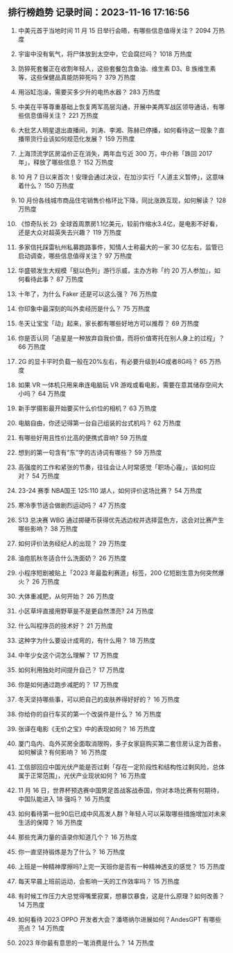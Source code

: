 
## 排行榜趋势 记录时间：2023-11-16 17:16:56
  
  1. 中美元首于当地时间 11 月 15 日举行会晤，有哪些信息值得关注？ 2094 万热度
    
  2. 宇宙中没有氧气，将尸体放到太空中，它会腐烂吗？ 1018 万热度
    
  3. 防猝死套餐正在收割年轻人，这些套餐包含鱼油、维生素 D3、B 族维生素等，这些保健品真能防猝死吗？ 379 万热度
    
  4. 用浴缸泡澡，需要买多少升的电热水器？ 283 万热度
    
  5. 中美在平等尊重基础上恢复两军高层沟通，开展中美两军战区领导通话，有哪些信息值得关注？ 221 万热度
    
  6. 大批艺人明星退出直播间，刘涛、李湘、陈赫已停播，如何看待这一现象？直播带货行业该如何规范化发展？ 159 万热度
    
  7. 上海顶流学区房溢价正在消失，两年血亏近 300 万，中介称「跌回 2017 年」，释放了哪些信息？ 152 万热度
    
  8. 10 月 7 日以来首次！安理会通过决议，在加沙实行「人道主义暂停」，这意味着什么？ 150 万热度
    
  9. 10 月份各线城市商品住宅销售价格环比下降，同比涨跌互现，如何解读？ 128 万热度
    
  10. 《惊奇队长 2》全球首周票房1.1亿美元，较前作缩水3.4亿，是电影不好看，还是大众对超英失去兴趣？ 119 万热度
    
  11. 多家信托踩雷杭州私募跑路事件，知情人士称最大的一家 30 亿左右，监管已启动调查，哪些信息值得关注？ 97 万热度
    
  12. 华盛顿发生大规模「挺以色列」游行示威，主办方称「约 20 万人参加」，如何看待此事？ 87 万热度
    
  13. 十年了，为什么 Faker 还是可以这么强？ 76 万热度
    
  14. 你印象中最深刻的叫外卖经历是什么？ 75 万热度
    
  15. 冬天让宝宝「动」起来，家长都有哪些好地方可以推荐？ 69 万热度
    
  16. 你是否认同「追星是一种放弃自我价值，而将价值寄托在别人身上的过程」？ 66 万热度
    
  17. 2G 的显卡平时负载一般在20%左右，有必要升级到4G或者8G吗？ 65 万热度
    
  18. 如果 VR 一体机只用来串连电脑玩 VR 游戏或看电影，需要在意其储存空间大小吗？ 64 万热度
    
  19. 新手学摄影最开始要买什么价位的相机？ 63 万热度
    
  20. 电脑自由，你还记得第一台自己组装的台式机吗？ 62 万热度
    
  21. 有哪些好用且性价比高的便携式音响? 59 万热度
    
  22. 想到的第一句含有“东”字的古诗词有哪些？ 59 万热度
    
  23. 高强度的工作和紧张的节奏，往往会让人时常感觉「职场心霾」，该如何应对？ 54 万热度
    
  24. 23-24 赛季 NBA国王 125:110 湖人，如何评价这场比赛？ 54 万热度
    
  25. 寒冷季节适合做剧烈运动吗？ 47 万热度
    
  26. S13 总决赛 WBG 通过掷硬币获得优先选边权并选择蓝色方，这会对比赛产生哪些影响？ 38 万热度
    
  27. 如何评价法务经纪人的出现？ 29 万热度
    
  28. 油痘肌秋冬适合什么洗面奶？ 26 万热度
    
  29. 小程序短剧被贴上「2023 年最盈利赛道」标签，200 亿短剧生意为何突然爆火？ 26 万热度
    
  30. 大体重减肥，从何开始？ 26 万热度
    
  31. 小区草坪直接用野草是不是更自然漂亮? 24 万热度
    
  32. 什么叫程序员的技术好？ 21 万热度
    
  33. 这种字为什么要设计成弯的，有什么用？ 18 万热度
    
  34. 中年少女这个词怎么理解？ 17 万热度
    
  35. 如何利用独处时间提升自己？ 17 万热度
    
  36. 你是如何通过跑步减肥的？ 17 万热度
    
  37. 冬天坚持哪些事，可以把自己的皮肤养得好好的？ 16 万热度
    
  38. 你给你的自行车买的第一个改装件是什么？ 16 万热度
    
  39. 张译在电影《无价之宝》中的表现如何？ 16 万热度
    
  40. 厦门岛内、岛外买房全面取消限购，多子女家庭购买第二套住房认定为首套，如何解读？有何影响？ 16 万热度
    
  41. 工信部回应中国光伏产能是否过剩「存在一定阶段性和结构性过剩风险，总体属于正常范围」，光伏产业现状如何？ 16 万热度
    
  42. 11 月 16 日，世界杯预选赛中国男足首战客战泰国，你对本场比赛有何期待，中国队能进入 18 强吗？ 16 万热度
    
  43. 如何看待第一批90后已成中风高发人群？年轻人可以采取哪些措施增加对未来生活的保障？ 16 万热度
    
  44. 那些充满力量的语录你知道几个？ 16 万热度
    
  45. 你一直坚持锻炼是为了什么？ 16 万热度
    
  46. 上班是一种精神摩擦吗?上完一天班你是否有一种精神透支的感觉？ 15 万热度
    
  47. 每天早晨上班前运动，会影响一天的工作效率吗？ 15 万热度
    
  48. 有时候工作压力大总觉得嘴里寂寞，想暴饮暴食，这是什么原理？如何改善？ 14 万热度
    
  49. 如何看待 2023 OPPO 开发者大会？潘塔纳尔进展如何？AndesGPT 有哪些亮点？ 14 万热度
    
  50. 2023 年你最有意思的一笔消费是什么？ 14 万热度
    